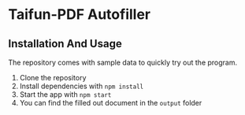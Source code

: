 # Taifun-PDF Autofiller

## Installation And Usage
The repository comes with sample data to quickly try out the program.

1) Clone the repository
2) Install dependencies with ```npm install```
3) Start the app with ```npm start```
4) You can find the filled out document in the ```output``` folder

